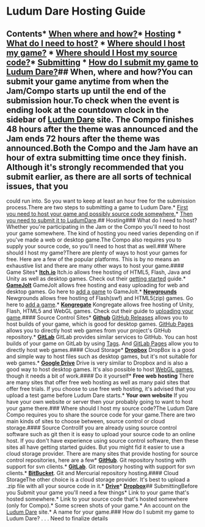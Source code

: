 # Ludum Dare Hosting Guide

## Contents* [When where and how?](#when-where-and-how)* [Hosting](#hosting)    * [What do I need to host?](#what-do-i-need-to-host)    * [Where should I host my game?](#where-should-i-host-my-game)    * [Where should I Host my source code?](#where-should-i-host-my-source-code)* [Submitting](#submitting)    * [How do I submit my game to Ludum Dare?](#how-do-i-submit-my-game-to-ludum-dare)## When, where and how?You can submit your game anytime from when the Jam/Compo starts up until the end of the submission hour.To check when the event is ending look at the countdown clock in the sidebar of  [Ludum Dare](https://ldjam.com) site. The Compo finishes 48 hours after the theme was announced and the Jam ends 72 hours after the theme was announced.Both the Compo and the Jam have an hour of extra submitting time once they finish. Although it's strongly recommended that you submit earlier, as there are all sorts of technical issues, that you
could run into. So you want to keep at least an hour free for the submission process.There are two steps to submitting a game to Ludum Dare.* [First you need to host your game and possibly source code somewhere.](#hosting)* [Then you need to submit it to LudumDare](#submitting).## Hosting### What do I need to host?Whether you're participating in the Jam or the Compo you'll need to host your game somewhere. The kind of hosting you need varies depending on if you've made a web or desktop game.The Compo also requires you to supply your source code, so you'll need to host that as well.### Where should I host my game?There are plenty of ways to host your games for free. Here are a few of the popular platforms. This is by no means an exhaustive list and there are many other ways to host your game.#### Game Sites* **[Itch.io](https://itch.io)**    Itch.io allows free hosting of HTML5, Flash, Java and Unity as well as desktop games. Check out their [getting
started](https://itch.io/docs/creators/getting-started) guide.* **[GameJolt](https://gamejolt.com)**    GameJolt allows free hosting and easy uploading for web and desktop games. Go here to [add a game](https://gamejolt.com/dashboard/games/add) to GameJolt.* **[Newgrounds](http://www.newgrounds.com/)**        Newgrounds allows free hosting of Flash(swf) and HTML5(zip) games. Go here to [add a game](http://www.newgrounds.com/projects/games).* **[Kongregate](http://kongregate.com)**    Kongregate allows free hosting of Unity, Flash, HTML5 and WebGL games. Check out their guide to [uploading your game](http://docs.kongregate.com/docs/uploading-your-game).#### Source Control Sites* **[Github](https://github.com)**    [GitHub Releases](https://help.github.com/articles/creating-releases/) allows you to host builds of your game, which is good for desktop games. [GitHub Pages](https://pages.github.com/) allows you to directly host web games from
your project's GitHub repository.* **[GitLab](https://gitlab.com)**    GitLab provides similar services to GitHub. You can host builds of your game on GitLab by using [Tags](https://about.gitlab.com/2015/11/22/gitlab-8-2-released/#releases). And [GitLab Pages](https://docs.gitlab.com/ce/workflow/releases.html#releases) allow you to directly host web games.#### Cloud Storage* **[Dropbox](https://dropbox.com)**    DropBox is a good and simple way to host files such as desktop games, but it's not suitable for web games.* **[Google Drive](https://drive.google.com)**    Drive is very similar to Dropbox and is also a good way to host desktop games. It's also possible to host [WebGL games](https://yal.cc/hosting-html5-games-on-google-drive/), though it needs a bit of work.#### Do it yourself* **Free web hosting**    There are many sites that offer free web hosting as well as many paid sites that offer free trials. If you choose to use free web hosting,
it's advised that you upload a test game before Ludum Dare starts.* **Your own website**    If you have your own website or server then your probably going to want to host your game there.### Where should I host my source code?The Ludum Dare Compo requires you to share the source code for your game.There are two main kinds of sites to choose between, source control or cloud storage.#### Source ControlIf you are already using source control software such as git then it is easy to upload your source code to an online host. If you don't have experience using source control software, then these sites all have getting started guides. But you might fid it easier to use a cloud storage provider. There are many sites that provide hosting for source control repositories, here are a few* [**GitHub**](https://github.com). Git repository hosting with support for svn clients.* [**GitLab**](https://gitlab.com). Git repository hosting with support for svn clients.*
[**BitBucket**](https://bitbucket.org). Git and Mercurial repository hosting.#### Cloud StorageThe other choice is a cloud storage provider. It's best to upload a .zip file with all your source code in it.* [**Drive**](https://drive.google.com)* [**Dropbox**](https://dropbox.com)## SubmittingBefore you Submit your game you'll need a few things* Link to your game that's hosted somewhere.* Link to your source code that's hosted somewhere (only for Compo).* Some screen shots of your game.* An account on the [Ludum Dare](ldjam.com) site.* A name for your game.### How do I submit my game to Ludum Dare? . . . Need to finalize details
